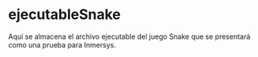 # ejecutableSnake
Aquí se almacena el archivo ejecutable del juego Snake que se presentará como una prueba para Inmersys.
